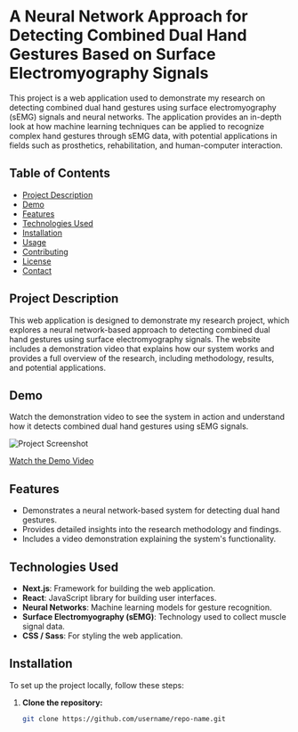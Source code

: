 # A Neural Network Approach for Detecting Combined Dual Hand Gestures Based on Surface Electromyography Signals

This project is a web application used to demonstrate my research on detecting combined dual hand gestures using surface electromyography (sEMG) signals and neural networks. The application provides an in-depth look at how machine learning techniques can be applied to recognize complex hand gestures through sEMG data, with potential applications in fields such as prosthetics, rehabilitation, and human-computer interaction.

## Table of Contents

- [Project Description](#project-description)
- [Demo](#demo)
- [Features](#features)
- [Technologies Used](#technologies-used)
- [Installation](#installation)
- [Usage](#usage)
- [Contributing](#contributing)
- [License](#license)
- [Contact](#contact)

## Project Description

This web application is designed to demonstrate my research project, which explores a neural network-based approach to detecting combined dual hand gestures using surface electromyography signals. The website includes a demonstration video that explains how our system works and provides a full overview of the research, including methodology, results, and potential applications.

## Demo

Watch the demonstration video to see the system in action and understand how it detects combined dual hand gestures using sEMG signals.

![Project Screenshot](link-to-screenshot.png)

[Watch the Demo Video](link-to-video)

## Features

- Demonstrates a neural network-based system for detecting dual hand gestures.
- Provides detailed insights into the research methodology and findings.
- Includes a video demonstration explaining the system's functionality.

## Technologies Used

- **Next.js**: Framework for building the web application.
- **React**: JavaScript library for building user interfaces.
- **Neural Networks**: Machine learning models for gesture recognition.
- **Surface Electromyography (sEMG)**: Technology used to collect muscle signal data.
- **CSS / Sass**: For styling the web application.

## Installation

To set up the project locally, follow these steps:

1. **Clone the repository:**
   ```bash
   git clone https://github.com/username/repo-name.git
